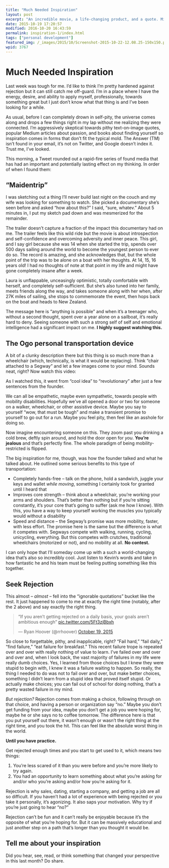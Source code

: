 ```yaml
---
title: "Much Needed Inspiration"
layout: post
excerpt: "An incredible movie, a life-changing product, and a quote. Might be just what you need right now too. "
date: 2015-10-19 17:20:57
modified: 2016-10-20 16:43:59
permalink: inspiration-1/index.html
tags: ["personal development"]
featured_img: /_images/2015/10/Screenshot-2015-10-22-12.08.25-150x150.png
wpid: 3767
---
```


# Much Needed Inspiration

Last week was tough for me. I’d like to think I’m pretty hardened against rejection but it can still catch me off-guard. I’m in a place where I have the energy, desire, and ability to apply myself, professionally, towards something great but I just don’t know what that thing is and I’ve been looking for a while.

As usual, before I can completely drown in self-pity, the universe comes along and drops a few things right in my lap without me realizing they were connected. I’m aggressively skeptical towards pithy text-on-image quotes, popular Medium articles about passion, and books about finding yourself so inspiration comes in forms that don’t fit the typical mold. The Answer (TM) isn’t found in your email, it’s not on Twitter, and Google doesn’t index it. Trust me, I’ve looked.

This morning, a Tweet rounded out a rapid-fire series of found media that has had an important and potentially lasting effect on my thinking. In order of when I found them:

“Maidentrip”
------------

I was sketching out a thing I’ll never build last night on the couch and my wife was looking for something to watch. She picked a documentary she’s seen before and asked “how about this?” I said, “sure, whatev.” About 5 minutes in, I put my sketch pad down and was mesmerized for the remainder.



The trailer doesn’t capture a fraction of the impact this documentary had on me. The trailer feels like this wild ride but the movie is about introspection and self-confidence and overcoming adversity and inner peace. This girl, and I say girl because she was 14 when she started the trip, spends over 500 days sailing around the world to become the youngest person to ever do so. The record is amazing, and she acknowledges that, but the whole point of the trip was to be alone on a boat with her thoughts. At 14, 15, 16 years old! I had no thoughts of note at that point in my life and might have gone completely insane after a week.

Laura is unflappable, unceasingly optimistic, totally comfortable with herself, and completely self-sufficient. But she’s also tuned into her family, meets friends along the way, and takes someone along with her when, after 27K miles of sailing, she stops to commemorate the event, then hops back on the boat and heads to New Zealand.

The message here is “anything is possible” and when it’s a teenager who, without a second thought, spent over a year alone on a sailboat, it’s really hard to deny. Seeing someone with such a strong self of self and emotional intelligence had a significant impact on me. **I highly suggest watching this.**

The Ogo personal transportation device
--------------------------------------

A bit of a clunky description there but this thing is so much more than a wheelchair (which, technically, is what it would be replacing). Think “chair attached to a Segway” and let a few images come to your mind. Sounds neat, right? Now watch this video:



As I watched this, it went from “cool idea” to “revolutionary” after just a few sentences from the founder.

We can all be empathetic, maybe even sympathetic, towards people with mobility disabilities. Hopefully we’ve all opened a door or two for someone on a walker, wheelchair, or other assistive device. Maybe you say to yourself “wow, that must be tough” and make a transient promise to yourself to go out for a run. Maybe you feel pity, then feel like an asshole for doing so.

Now imagine encountering someone on this. They zoom past you drinking a cold brew, deftly spin around, and hold the door open for *you*. **You’re jealous** and that’s perfectly fine. The whole paradigm of being mobility-restricted is flipped.

The big inspiration for me, though, was how the founder talked and what he talked about. He outlined some serious benefits to this type of transportation:

- Completely hands-free – talk on the phone, hold a sandwich, juggle your keys and wallet *while moving*, something I certainly took for granted until I heard that
- Improves core strength – think about a wheelchair, you’re working your arms and shoulders. That’s better than nothing but if you’re sitting constantly, it’s your core that’s going to suffer (ask me how I know). With this, you have a way to keep yourself working the muscles you typically would without a disability
- Speed and distance – the Segway’s promise was more mobility, faster, with less effort. The promise here is the same but the difference is what it competes with. Segways compete with walking, running, cycling, unicycling, everything. But this competes with crutches, traditional wheelchairs (motorized or not), and no mobility at all. **No contest.**

I can only hope that I’ll someday come up with a such a world-changing idea that’s also so incredibly cool. Just listen to Kevin’s words and take in how fantastic he and his team must be feeling putting something like this together.

Seek Rejection
--------------

This almost – *almost* – fell into the “ignorable quotations” bucket like the rest. It just happened to come to me at exactly the right time (notably, after the 2 above) and say exactly the right thing.

> “If you aren’t getting rejected on a daily basis, your goals aren’t ambitious enough”  [pic.twitter.com/5Ft3zjBbxh](http://t.co/5Ft3zjBbxh)
> 
> — Ryan Hoover (@rrhoover) [October 19, 2015](https://twitter.com/rrhoover/status/656134322727071744?ref_src=twsrc%5Etfw)



So close to forgettable, pithy, and inapplicable, right? “Fail hard,” “fail daily,” “find failure,” “eat failure for breakfast.” This recent failure trope is repeated over and over with really nothing of value to learn. I’ve failed over and over and over and, when I look back, the vast majority of failures in my life were really dumb choices. Yes, I learned from those choices but I knew they were stupid to begin with, I knew it was a failure waiting to happen. So really, the thing I needed to do was not to fail over and over, but make better choices, something I didn’t learn from a stupid idea that proved itself stupid. Or actually make choices; you can fail out of school for doing nothing, that’s a pretty wasted failure in my mind.

*But rejection?* Rejection comes from making a choice, following through on that choice, and having a person or organization say “no.” Maybe you don’t get funding from your idea, maybe you don’t get a job you were hoping for, maybe he or she says no to coffee tomorrow. The difference here is that you put yourself out there, it wasn’t enough or wasn’t the right thing at the right time, and you took the hit. This can feel like the absolute worst thing in the world.

**Until you have practice.**

Get rejected enough times and you start to get used to it, which means two things:

1. You’re less scared of it than you were before and you’re more likely to try again.
2. You had an opportunity to learn something about what you’re asking for and/or who you’re asking and/or how you’re asking for it.

Rejection is why sales, dating, starting a company, and getting a job are all so difficult. If you haven’t had a lot of experience with being rejected or you take it personally, it’s agonizing. It also saps your motivation. Why try if you’re just going to hear “no?”

Rejection can’t be fun and it can’t really be enjoyable because it’s the opposite of what you’re hoping for. But it can be massively educational and just another step on a path that’s longer than you thought it would be.

Tell me about your inspiration
------------------------------

Did you hear, see, read, or think something that changed your perspective in this last month? Do share.